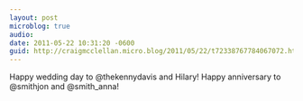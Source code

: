 ```yaml
---
layout: post
microblog: true
audio: 
date: 2011-05-22 10:31:20 -0600
guid: http://craigmcclellan.micro.blog/2011/05/22/t72338767784067072.html
---
```

Happy wedding day to @thekennydavis and Hilary! Happy anniversary to @smithjon and @smith_anna!
